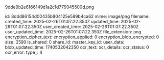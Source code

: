 9dde9b2e6166149d1a2c1d779045500d.png

id: 8ddd86154d00435b804125e589b4ca62
mime: image/png
filename: 
created_time: 2025-02-26T01:07:22.350Z
updated_time: 2025-02-26T01:07:22.350Z
user_created_time: 2025-02-26T01:07:22.350Z
user_updated_time: 2025-02-26T01:07:22.350Z
file_extension: png
encryption_cipher_text: 
encryption_applied: 0
encryption_blob_encrypted: 0
size: 3590
is_shared: 0
share_id: 
master_key_id: 
user_data: 
blob_updated_time: 1740532042350
ocr_text: 
ocr_details: 
ocr_status: 0
ocr_error: 
type_: 4